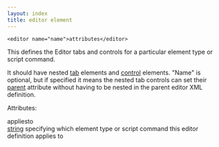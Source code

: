 ```yaml
---
layout: index
title: editor element
---
```


    <editor name="name">attributes</editor>

This defines the Editor tabs and controls for a particular element type or script command.

It should have nested [tab](tab.html) elements and [control](control.html) elements. "Name" is optional, but if specified it means the nested tab controls can set their [parent](../attributes/parent.html) attribute without having to be nested in the parent editor XML definition.

Attributes:

appliesto  
[string](../types/string.html) specifying which element type or script command this editor definition applies to


